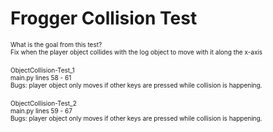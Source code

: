 # Frogger Collision Test
<font size="1">What is the goal from this test?</font><br />
<font size="1">Fix when the player object collides with the log object to move with it along the x-axis</font><br />
<br />
<font size="1">ObjectCollision-Test_1</font><br />
<font size="1">main.py lines 58 - 61</font><br />
<font size="1">Bugs: player object only moves if other keys are pressed while collision is happening.</font><br />
<br />
<font size="1">ObjectCollision-Test_2</font><br />
<font size="1">main.py lines 59 - 67</font><br />
<font size="1">Bugs: player object only moves if other keys are pressed while collision is happening.</font><br />
